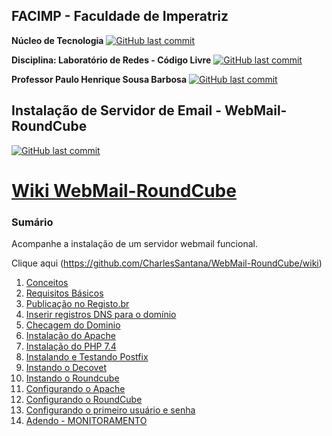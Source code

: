 ## FACIMP - Faculdade de Imperatriz

**Núcleo de Tecnologia**
[![GitHub last commit](https://img.shields.io/badge/Nucleo-Tecnologia_Facimp-blue?style=&logo=nucleo&link=https://github.com/NT-Facimp/Redes/)](https://github.com/NT-Facimp/Redes)

**Disciplina: Laboratório de Redes - Código Livre**
[![GitHub last commit](https://img.shields.io/badge/Laborátorio-Redes_Código_Livre-blue?style=&logo=debian&link=https://github.com/NT-Facimp/)](https://github.com/NT-Facimp)

**Professor  Paulo Henrique Sousa Barbosa**
[![GitHub last commit](https://img.shields.io/badge/Professor-Paulo_Henrique_PH-blue?style=&logo=linux&link=https://https://github.com/agenteph/)](https://github.com/agenteph)
 
## Instalação de Servidor de Email - WebMail-RoundCube
[![GitHub last commit](https://img.shields.io/badge/WIKI-WebMail_RoundCube-blue?style=&logo=roundcube&link=https://https://github.com/CharlesSantana/WebMail-RoundCube/wiki/)](https://github.com/CharlesSantana/WebMail-RoundCube/wiki)
# <a href="https://github.com/CharlesSantana/WebMail-RoundCube/wiki">Wiki WebMail-RoundCube</a>

### Sumário

Acompanhe a instalação de um servidor webmail funcional.

Clique aqui (https://github.com/CharlesSantana/WebMail-RoundCube/wiki)
<ol>
<li><a href="https://github.com/CharlesSantana/WebMail-RoundCube/wiki/01-Conceitos">Conceitos</a></li>
<li><a href="https://github.com/CharlesSantana/WebMail-RoundCube/wiki/02-Requisitos-B%C3%A1sicos">Requisitos Básicos</a></li>
<li><a href="https://github.com/CharlesSantana/WebMail-RoundCube/wiki/03-Publica%C3%A7%C3%A3o-no-Registo.br">Publicação no Registo.br</a></li>
<li><a href="https://github.com/CharlesSantana/WebMail-RoundCube/wiki/04-Inserir-registros-DNS-para-o-dom%C3%ADnio">Inserir registros DNS para o domínio</a></li>
<li><a href="https://github.com/CharlesSantana/WebMail-RoundCube/wiki/05-Checagem-do-Dominio">Checagem do Dominio</a></li>
<li><a href="https://github.com/CharlesSantana/WebMail-RoundCube/wiki/06-Instala%C3%A7%C3%A3o-do-Apache">Instalação do Apache</a></li>
<li><a href="https://github.com/CharlesSantana/WebMail-RoundCube/wiki/07-Instala%C3%A7%C3%A3o-do-PHP-7.4">Instalação do PHP 7.4</a></li>
<li><a href="https://github.com/CharlesSantana/WebMail-RoundCube/wiki/08-Instalando-e-Testando-Postfix">Instalando e Testando Postfix</a></li>
<li><a href="https://github.com/CharlesSantana/WebMail-RoundCube/wiki/09-instando-o-Decovet">Instando o Decovet</a></li>
<li><a href="https://github.com/CharlesSantana/WebMail-RoundCube/wiki/10-Instando-o-Roundcube">Instando o Roundcube</a></li>
<li><a href="https://github.com/CharlesSantana/WebMail-RoundCube/wiki/12-Configurando-o-Apache">Configurando o Apache</a></li>
<li><a href="https://github.com/CharlesSantana/WebMail-RoundCube/wiki/13-Configurando-o-RoundCube">Configurando o RoundCube</a></li>
<li><a href="https://github.com/CharlesSantana/WebMail-RoundCube/wiki/14-Configurando-o-primeiro-usu%C3%A1rio-e-senha">Configurando o primeiro usuário e senha</a></li>
<li><a href="https://github.com/CharlesSantana/WebMail-RoundCube/wiki/Adendo---MONITORAMENTO">Adendo - MONITORAMENTO</a></li>

</ol>









